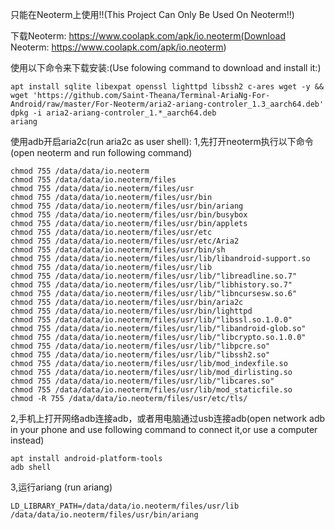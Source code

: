 只能在Neoterm上使用!!(This Project Can Only Be Used On Neoterm!!)

下载Neoterm: https://www.coolapk.com/apk/io.neoterm(Download Neoterm: https://www.coolapk.com/apk/io.neoterm)


使用以下命令来下载安装:(Use folowing command to download and install it:)

```shell
apt install sqlite libexpat openssl lighttpd libssh2 c-ares wget -y && wget 'https://github.com/Saint-Theana/Terminal-AriaNg-For-Android/raw/master/For-Neoterm/aria2-ariang-controler_1.3_aarch64.deb'
dpkg -i aria2-ariang-controler_1.*_aarch64.deb
ariang
```

使用adb开启aria2c(run aria2c as user shell):
1,先打开neoterm执行以下命令(open neoterm and run following command)
```shell
chmod 755 /data/data/io.neoterm
chmod 755 /data/data/io.neoterm/files
chmod 755 /data/data/io.neoterm/files/usr
chmod 755 /data/data/io.neoterm/files/usr/bin
chmod 755 /data/data/io.neoterm/files/usr/bin/ariang
chmod 755 /data/data/io.neoterm/files/usr/bin/busybox
chmod 755 /data/data/io.neoterm/files/usr/bin/applets
chmod 755 /data/data/io.neoterm/files/usr/etc
chmod 755 /data/data/io.neoterm/files/usr/etc/Aria2
chmod 755 /data/data/io.neoterm/files/usr/bin/sh
chmod 755 /data/data/io.neoterm/files/usr/lib/libandroid-support.so
chmod 755 /data/data/io.neoterm/files/usr/lib
chmod 755 /data/data/io.neoterm/files/usr/lib/"libreadline.so.7"
chmod 755 /data/data/io.neoterm/files/usr/lib/"libhistory.so.7"
chmod 755 /data/data/io.neoterm/files/usr/lib/"libncursesw.so.6"
chmod 755 /data/data/io.neoterm/files/usr/bin/aria2c
chmod 755 /data/data/io.neoterm/files/usr/bin/lighttpd
chmod 755 /data/data/io.neoterm/files/usr/lib/"libssl.so.1.0.0"
chmod 755 /data/data/io.neoterm/files/usr/lib/"libandroid-glob.so"
chmod 755 /data/data/io.neoterm/files/usr/lib/"libcrypto.so.1.0.0"
chmod 755 /data/data/io.neoterm/files/usr/lib/"libpcre.so"
chmod 755 /data/data/io.neoterm/files/usr/lib/"libssh2.so"
chmod 755 /data/data/io.neoterm/files/usr/lib/mod_indexfile.so
chmod 755 /data/data/io.neoterm/files/usr/lib/mod_dirlisting.so
chmod 755 /data/data/io.neoterm/files/usr/lib/"libcares.so"
chmod 755 /data/data/io.neoterm/files/usr/lib/mod_staticfile.so
chmod -R 755 /data/data/io.neoterm/files/usr/etc/tls/
```

2,手机上打开网络adb连接adb，或者用电脑通过usb连接adb(open network adb in your phone and use following command to connect it,or use a computer instead)
```shell
apt install android-platform-tools
adb shell
```

3,运行ariang (run ariang)
```shell
LD_LIBRARY_PATH=/data/data/io.neoterm/files/usr/lib /data/data/io.neoterm/files/usr/bin/ariang
```

 



 
